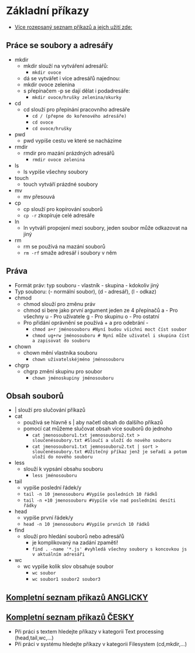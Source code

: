 # Základní příkazy
* [Více rozepsaný seznam příkazů a jejch užití zde:](https://cs.wikibooks.org/wiki/Linux:P%C5%99ehled_z%C3%A1kladn%C3%ADch_p%C5%99%C3%ADkaz%C5%AF)
## Práce se soubory a adresářy
* mkdir 
  * mkdir slouží na vytváření adresářů: 
    * `mkdir ovoce`
   * dá se vytvářet i více adresářů najednou: 
    * mkdir ovoce zelenina
  * s přepínačem -p se dají dělat i podadresáře:
    * `mkdir ovoce/hrušky zelenina/okurky`
* cd
  * cd slouží pro přepínání pracovního adresáře
    * `cd / (přepne do kořenového adresáře)`
    * `cd ovoce`
    * `cd ovoce/hrušky`
* pwd
  * pwd vypíše cestu ve které se nacházíme
* rmdir
  * rmdir pro mazání prázdných adresářů
    * `rmdir ovoce zelenina`
* ls
  * ls vypíše všechny soubory
* touch
  * touch vytváří prázdné soubory
* mv
  * mv přesouvá 
* cp
  * cp slouží pro kopírování souborů
  * `cp -r` zkopíruje celé adresáře
* ln
  * ln vytváří propojení mezi soubory, jeden soubor může odkazovat na jiný
* rm
  * rm se používá na mazání souborů 
  * `rm -rf` smaže adresář i soubory v něm
## Práva
* Formát práv: typ souboru - vlastník - skupina - kdokoliv jiný 
* Typ souboru: (- normální soubor), (d - adresář), (l - odkaz)
* chmod
  * chmod slouží pro změnu práv
  * chmod si bere jako první argument jeden ze 4 přepínačů a - Pro všechny u - Pro uživatele g - Pro skupinu o - Pro ostatní
  * Pro přidání oprávnění se používá + a pro odebrání -
    * `chmod a+r jménosouboru #Nyní budou všichni moct číst soubor`
    * `chmod ug+rw jménosouboru # Nyní může uživatel i skupina číst a zapisovat do souboru`
* chown
  * chown mění vlastníka souboru
    * `chown uživatelskéjméno jménosouboru`
* chgrp
  * chgrp změní skupinu pro soubor
    * `chown jménoskupiny jménosouboru`
## Obsah souborů
* | slouží pro slučování příkazů
* cat
  * používá se hlavně s | aby načetl obsah do dalšího příkazů
  * pomocí cat můžeme slučovat obsah více souborů do jednoho
    * `cat jmenosouboru1.txt jemnosouboru2.txt > sloučenésoubory.txt #Sloučí a uloží do nového souboru`
    * `cat jmenosouboru1.txt jemnosouboru2.txt | sort > sloučenésoubory.txt #Užitečný příkaz jenž je seřadí a potom uloží do nového souboru`
* less
  * slouží k vypsání obsahu souboru
    * `less jménosouboru`
* tail
  * vypíše poslední řádek/y
  * `tail -n 10 jmenosouboru #Vypíše posledních 10 řádků`
  * `tail -n +10 jmenosouboru #Vypíše vše nad posledními desíti řádky`
* head
  * vypíše první řádek/y
  * `head -n 10 jmenosouboru #Vypíše prvních 10 řádků`
* find
  * slouží pro hledání souborů nebo adresářů
    * je komplikovaný na zadání zpaměti!
    * `find . -name '*.js' #vyhledá všechny soubory s koncovkou js v aktuálním adresáři `
* wc
  * wc vypíše kolik slov obsahuje soubor
    * `wc soubor`
    * `wc soubor1 soubor2 soubor3`
    
## [Kompletní seznam příkazů ANGLICKY](https://en.wikipedia.org/wiki/List_of_Unix_commands)
## [Kompletní seznam příkazů ČESKY](https://cs.qaz.wiki/wiki/List_of_Unix_commands)
* Při práci s textem hledejte příkazy v kategorii Text processing	(head,tail,wc,...)
* Při práci v systému hledejte příkazy v kategorii Filesystem (cd,mkdir,...)
